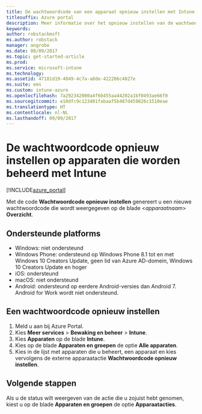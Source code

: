 ```yaml
---
title: De wachtwoordcode van een apparaat opnieuw instellen met Intune
titlesuffix: Azure portal
description: Meer informatie over het opnieuw instellen van de wachtwoordcode op apparaten die u beheert met Intune.
keywords: 
author: robstackmsft
ms.author: robstack
manager: angrobe
ms.date: 08/09/2017
ms.topic: get-started-article
ms.prod: 
ms.service: microsoft-intune
ms.technology: 
ms.assetid: 47181d19-4049-4c7a-a8de-422206c4027e
ms.suite: ems
ms.custom: intune-azure
ms.openlocfilehash: 7a292342000a4f60455aa44202a1bf0493ae66f0
ms.sourcegitcommit: e10dfc9c123401fabaaf5b487d459826c1510eae
ms.translationtype: HT
ms.contentlocale: nl-NL
ms.lasthandoff: 09/09/2017
---
```

# <a name="reset-the-passcode-on-intune-managed-devices"></a>De wachtwoordcode opnieuw instellen op apparaten die worden beheerd met Intune


[!INCLUDE[azure_portal](./includes/azure_portal.md)]

Met de code **Wachtwoordcode opnieuw instellen** genereert u een nieuwe wachtwoordcode die wordt weergegeven op de blade <*apparaatnaam*> **Overzicht**.

## <a name="supported-platforms"></a>Ondersteunde platforms

- Windows: niet ondersteund
- Windows Phone: ondersteund op Windows Phone 8.1 tot en met Windows 10 Creators Update, geen lid van Azure AD-domein, Windows 10 Creators Update en hoger
- iOS: ondersteund
- macOS: niet ondersteund
- Android: ondersteund op eerdere Android-versies dan Android 7. Android for Work wordt niet ondersteund.

## <a name="how-to-reset-a-passcode"></a>Een wachtwoordcode opnieuw instellen

1. Meld u aan bij Azure Portal.
2. Kies **Meer services** > **Bewaking en beheer** > **Intune**.
3. Kies **Apparaten** op de blade **Intune**.
4. Kies op de blade **Apparaten en groepen** de optie **Alle apparaten**.
5. Kies in de lijst met apparaten die u beheert, een apparaat en kies vervolgens de externe apparaatactie **Wachtwoordcode opnieuw instellen**.

## <a name="next-steps"></a>Volgende stappen

Als u de status wilt weergeven van de actie die u zojuist hebt genomen, kiest u op de blade **Apparaten en groepen** de optie **Apparaatacties**.
